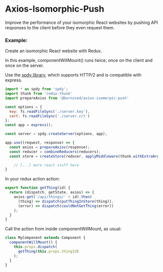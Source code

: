 # Axios-Isomorphic-Push

Improve the performance of your isomorphic React websites by pushing API responses to the client before they even request them.

### Example:

Create an isomorphic React website with Redux.

In this example, componentWillMount() runs twice; once on the client and once on the server.

Use the [spdy library](https://github.com/indutny/node-spdy), which supports HTTP/2 and is compatible with express.

```js
import * as spdy from 'spdy';
import thunk from 'redux-thunk'
import prepareAxios from '@bernzsed/axios-isomorpic-push'

const options = {
  key: fs.readFileSync('./server.key'),
  cert: fs.readFileSync('./server.crt')
};
const app = express();

const server = spdy.createServer(options, app);

app.use((request, response) => {
  const axios = prepareAxios(response);
  const reducer = combineReducers(reducers);
  const store = createStore(reducer, applyMiddleware(thunk.withExtraArgument(axios)));

	// [...] more react stuff here
}
```

In your redux action action:

```js
export function getThing(id) {
  return (dispatch, getState, axios) => {
    axios.get('/api/things/' + id).then(
      (thing) => dispatch(putThingInStore(thing)),
      (error) => dispatch(couldNotGetThing(error))
    );
  }
}
```

Call the action from inside componentWillMount, as usual:

```js
class MyComponent extends Component {
  componentWillMount() {
    this.props.dispatch(
      getThing(this.props.thingId)
    );
  }
}
```
